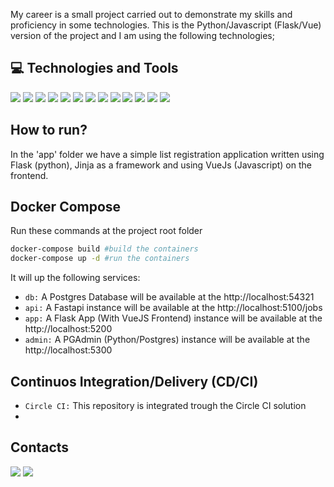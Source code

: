 My career is a small project carried out to demonstrate my skills and proficiency in some technologies. This is the Python/Javascript (Flask/Vue) version of the project and I am using the following technologies;

## 💻 Technologies and Tools
![](https://img.shields.io/badge/Code-Python-blueviolet?logo=python&logoColor=white) ![](https://img.shields.io/badge/Code-Javascript-blueviolet?logo=javascript&logoColor=white) ![](https://img.shields.io/badge/Code-HTML-blueviolet?logo=html5&logoColor=white) ![](https://img.shields.io/badge/Code-CSS-blueviolet?logo=html5&logoColor=white) ![](https://img.shields.io/badge/Code-Flask-blueviolet?logo=python&logoColor=white) ![](https://img.shields.io/badge/Code-Jinja-blueviolet?logo=jinja&logoColor=white) ![](https://img.shields.io/badge/Code-VueJS-blueviolet?logo=Javascript&logoColor=white) ![](https://img.shields.io/badge/Code-SQLAlchemy-blueviolet?logo=python&logoColor=white) ![](https://img.shields.io/badge/Code-FastAPI-blueviolet?logo=python&logoColor=white) ![](https://img.shields.io/badge/Code-Docker-blueviolet?logo=docker&logoColor=white) ![](https://img.shields.io/badge/Code-DockerCompose-blueviolet?logo=python&logoColor=white) ![](https://img.shields.io/badge/Code-UnitTest-blueviolet?logo=docker&logoColor=white) ![](https://img.shields.io/badge/Code-Pytest-blueviolet?logo=python&logoColor=white)

## How to run?
In the 'app' folder we have a simple list registration application written using Flask (python), Jinja as a framework and using VueJs (Javascript) on the frontend.

## Docker Compose
Run these commands at the project root folder
```sh
docker-compose build #build the containers
docker-compose up -d #run the containers
```
It will up the following services:
- ``db:`` A Postgres Database will be available at the http://localhost:54321 
- ``api:`` A Fastapi instance will be available at the http://localhost:5100/jobs 
- ``app:`` A Flask App (With VueJS Frontend) instance will be available at the http://localhost:5200
- ``admin:`` A PGAdmin (Python/Postgres) instance will be available at the http://localhost:5300

## Continuos Integration/Delivery (CD/CI)
- ``Circle CI:`` This repository is integrated trough the Circle CI solution
- 

## Contacts
![](https://img.shields.io/badge/LinkedIn-alexandreconrado-blue?url=https://www.linkedin.com/in/alexandreconrado/&logo=linkedin&logoColor=white) ![](https://img.shields.io/badge/Gmail-xandee1977@gmail.com-red?logo=gmail&logoColor=white)